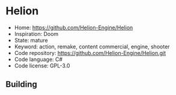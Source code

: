 # Helion

- Home: https://github.com/Helion-Engine/Helion
- Inspiration: Doom
- State: mature
- Keyword: action, remake, content commercial, engine, shooter
- Code repository: https://github.com/Helion-Engine/Helion.git
- Code language: C#
- Code license: GPL-3.0

## Building
